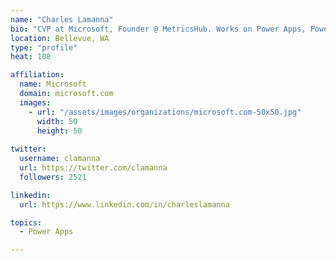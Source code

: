 ```yaml
---
name: "Charles Lamanna"
bio: "CVP at Microsoft, Founder @ MetricsHub. Works on Power Apps, Power Automate, Power Virtual Agent, Common Data Service and Dynamics 365."
location: Bellevue, WA
type: "profile"
heat: 108

affiliation:
  name: Microsoft
  domain: microsoft.com
  images:
    - url: "/assets/images/organizations/microsoft.com-50x50.jpg"
      width: 50
      height: 50
      
twitter:
  username: clamanna
  url: https://twitter.com/clamanna
  followers: 2521

linkedin:
  url: https://www.linkedin.com/in/charleslamanna

topics:
  - Power Apps

---
```


